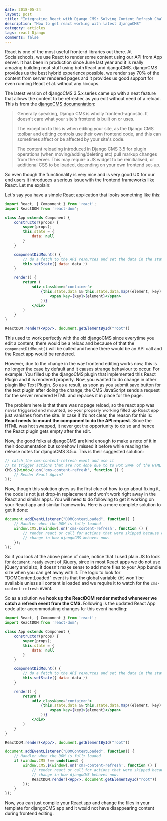 ```yaml
---
date: 2018-05-24
layout: post
title: "Integrating React with Django CMS: Solving Content Refresh Challenges"
description: "How to get react working with latest djangoCMS"
category: articles
tags: react Django
comments: false
---
```


React is one of the most useful frontend libraries out there. At Socialschools, we use React to render some content using our API from App server. It has been in production since June last year and it is really amazing building neat stuff using both React and djangoCMS. djangoCMS provides us the best hybrid experience possible, we render say 70% of the content from server rendered pages and it provides us good support for even running React et al. without any hiccups.

The latest version of djangoCMS 3.5.x series came up with a neat feature that allows the content to be refreshed as you edit without need of a reload. This is from the [djangoCMS documentation](https://docs.django-cms.org/en/latest/topics/frontend-integration.html):

> Generally speaking, Django CMS is wholly frontend-agnostic. It doesn't care what your site's frontend is built on or uses.
>
> The exception to this is when editing your site, as the Django CMS toolbar and editing controls use their own frontend code, and this can sometimes affect or be affected by your site's code.
>
> The content reloading introduced in Django CMS 3.5 for plugin operations (when moving/adding/deleting etc) pull markup changes from the server. This may require a JS widget to be reinitialised, or additional CSS to be loaded, depending on your own frontend set-up.

So even though the functionality is very nice and is very good UX for our end users it introduces a serious issue with the frontend frameworks like React. Let me explain:

Let's say you have a simple React application that looks something like this:

```jsx
import React, { Component } from 'react';
import ReactDOM from 'react-dom';

class App extends Component {
    constructor(props) {
        super(props);
        this.state = {
            data: null
        }
    }

    componentDidMount() {
        // do a fetch to the API resources and set the data in the state
        this.setState({ data: data })
    }

    render() {
        return (
            <div className="container">
                {this.state.data && this.state.data.map((element, key) => (
                    <span key={key}>{element}</span>
                ))}
            </div>
        )
    }
}

ReactDOM.render(<App/>, document.getElementById("root"))
```

This used to work perfectly with the old djangoCMS since everytime you edit a content, there would be a reload and because of that the `componentDidMount()` will be called and hence there would be an API call and the React app would be rendered.

However, due to the change in the way frontend editing works now, this is no longer the case by default and it causes strange behaviour to occur. For example: You filled up the djangoCMS plugin that implemented this React Plugin and it is rendered properly. Now, you wanted to do change in other plugin like Text Plugin. So as a result, as soon as you submit save button for the text plugin after doing the change, the CMS JavaScript sends a request for the server rendered HTML and replaces it in place for the page.

The problem here is that there was no page reload, so the react app was never triggered and mounted, so your properly working filled up React app just vanishes from the site. In case if it's not clear, the reason for this is: **React needs to mount the component to do the API request**. Since the HTML was hot swapped, it never got the opportunity to do so and hence the React plugin gets empty after the edit.

Now, the good folks at djangoCMS are kind enough to make a note of it in their documentation but somehow I missed it before while reading the release notes for djangoCMS 3.5.x. This is their suggested solution:

```javascript
// catch the cms-content-refresh event and use it
// to trigger actions that are not done due to to Hot SWAP of the HTML
CMS.$(window).on('cms-content-refresh', function () {
    // Render React Again?
});
```

Now, though this solution gives us the first clue of how to go about fixing it, the code is not just drop-in replacement and won't work right away in the React and similar apps. You will need to do following to get it working on your React app and similar frameworks. Here is a more complete solution to get it done:

```javascript
document.addEventListener("DOMContentLoaded", function() {
    // Handler when the DOM is fully loaded
    window.CMS.$(window).on('cms-content-refresh', function () {
        // render react or call for actions that were skipped because of the
        // change in how djangoCMS behaves now.
    });
});
```

So if you look at the above piece of code, notice that I used plain JS to look for `document.ready` event of jQuery, since in most React apps we do not use jQuery and also, it doesn't make sense to add more files to your App bundle size when you can get away with it. The logic to look for "DOMContentLoaded" event is that the global variable `CMS` won't be available unless all content is loaded and we require it to watch for the `cms-content-refresh` event.

So as a solution we **hook up the ReactDOM render method whenever we catch a refresh event from the CMS.** Following is the updated React App code after accommodating changes for this event handling:

```jsx
import React, { Component } from 'react';
import ReactDOM from 'react-dom';

class App extends Component {
    constructor(props) {
        super(props);
        this.state = {
            data: null
        }
    }

    componentDidMount() {
        // do a fetch to the API resources and set the data in the state
        this.setState({ data: data })
    }

    render() {
        return (
            <div className="container">
                {this.state.data && this.state.data.map((element, key) => (
                    <span key={key}>{element}</span>
                ))}
            </div>
        )
    }
}

ReactDOM.render(<App/>, document.getElementById("root"))

document.addEventListener("DOMContentLoaded", function() {
    // Handler when the DOM is fully loaded
    if (window.CMS !== undefined) {
        window.CMS.$(window).on('cms-content-refresh', function () {
            // render react or call for actions that were skipped because of the
            // change in how djangoCMS behaves now.
            ReactDOM.render(<App/>, document.getElementById("root"))
        });
    }
});
```

Now, you can just compile your React app and change the files in your template for djangoCMS app and it would not have disappearing content during frontend editing.
